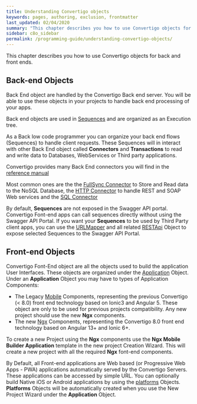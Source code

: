 ```yaml
---
title: Understanding Convertigo objects
keywords: pages, authoring, exclusion, frontmatter
last_updated: 02/04/2020
summary: "This chapter describes you how to use Convertigo objects for back and front ends."
sidebar: c8o_sidebar
permalink: /programming-guide/understanding-convertigo-objects/
---
```

This chapter describes you how to use Convertigo objects for back and front ends.

## Back-end Objects

Back End object are handled by the Convertigo Back end server. You will be able to use these objects in your projects to handle back end processing of your apps.

Back end objects are used in [Sequences](../../reference-manual/convertigo-objects/sequencer/generic-sequence) and are organized as an Execution tree.

As a Back low code programmer you can organize your back end flows (Sequences) to handle client requests. These Sequences will in interact with other Back End object called **Connectors** and **Transactions** to read and write data to Databases, WebServices or Third party applications.

Convertigo provides many Back End connectors you will find in the [reference manual](../../reference-manual)

Most common ones are the the [FullSync Connector](../../reference-manual/convertigo-objects/fullsync/fullsync-connector) to Store and Read data to the NoSQL Database, the [HTTP Connector](../../reference-manual/convertigo-objects/web-services/http-connector) to handle REST and SOAP Web services and the [SQL Connector](../../reference-manual/convertigo-objects/databases/sql/sql-connector)

By default, **Sequences** are not exposed in the Swagger API portal. Convertigo Font-end apps can call sequences directly without using the Swagger API Portal. If you want your **Sequences** to be used by Third Party client apps, you can use the [URLMapper](../../reference-manual/convertigo-objects/url-mapper) and all related [RESTApi](../../reference-manual/convertigo-objects/url-mapper/rest-api) Object to expose selected Sequences to the Swagger API Portal.

## Front-end Objects

Convertigo Font-End object are all the objects used to build the application User Interfaces. These objects are organized under the [Application](../../reference-manual/convertigo-objects/mobile-application/application) Object. Under an **Application** Object you may have to types of Application Components:
 * The Legacy [Mobile](../../reference-manual/convertigo-objects/mobile-application/mobile-components) Components, representing the previous Convertigo (< 8.0) front end technology based on Ionic3 and Angular 5. These object are only to be used for previous projects compatibility. Any new project should use the new **Ngx** components.
* The new [Ngx](../../reference-manual/convertigo-objects/mobile-application/ngx-components) Components, representing the Convertigo 8.0 front end technology based on Angular 13+ and Ionic 6+.

To create a new Project using the **Ngx** components use the **Ngx Mobile Builder Application** template in the new project Creation Wizard. This will create a new project with all the required **Ngx** font-end components.

By Default, all Front-end applications are Web based (or Progressive Web Apps - PWA)  applications automatically served by the Convertigo Servers. These applications can be accessed by simple URL. You can optionally build Native iOS or Android applications by using the [platforms](../../reference-manual/convertigo-objects/mobile-application/platforms/mobile-platforms) Objects. **Platforms** Objects will be automatically created when you use the New Project Wizard under the **Application** Object.

